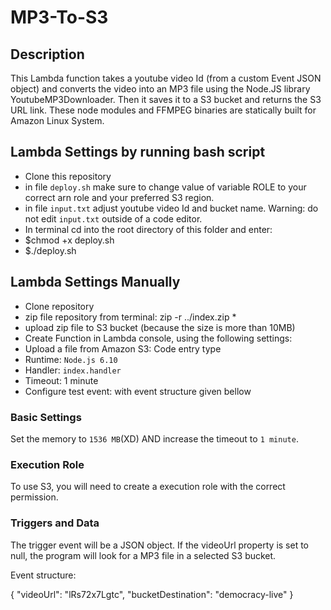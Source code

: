 # MP3-To-S3

## Description
This Lambda function takes a youtube video Id (from a custom Event JSON object) and converts the video into an MP3 file using the Node.JS library YoutubeMP3Downloader. Then it saves it to a S3 bucket and returns the S3 URL link. These node modules and FFMPEG binaries are statically built for Amazon Linux System.

## Lambda Settings by running bash script

- Clone this repository
- in file `deploy.sh` make sure to change value of variable ROLE to your correct arn role and your preferred S3 region.
- in file `input.txt` adjust youtube video Id and bucket name. Warning: do not edit `input.txt` outside of a code editor.
- In terminal cd into the root directory of this folder and enter:
- $chmod +x deploy.sh
- $./deploy.sh

## Lambda Settings Manually

- Clone repository
- zip file repository from terminal: zip -r ../index.zip *
- upload zip file to S3 bucket (because the size is more than 10MB)
- Create Function in Lambda console, using the following settings:
- Upload a file from Amazon S3: Code entry type
- Runtime: `Node.js 6.10`
- Handler: `index.handler`
- Timeout: 1 minute
- Configure test event: with event structure given bellow

### Basic Settings

Set the memory to `1536 MB`(XD) AND increase the timeout to `1 minute`.

### Execution Role

To use S3, you will need to create a execution role with the correct permission.

### Triggers and Data
The trigger event will be a JSON object. If the videoUrl property is set to null, the program will look for a MP3 file in a selected S3 bucket.

Event structure:

{
  "videoUrl": "lRs72x7Lgtc",
  "bucketDestination": "democracy-live"
}
